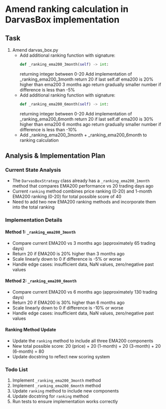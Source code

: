 # Amend ranking calculation in DarvasBox implementation

## Task
1. Amend darvas_box.py 
   - Add additional ranking function with signature:
       ```python
       def _ranking_ema200_3month(self) -> int:
       ```
     returning integer between 0-20
     Add implementation of _ranking_ema200_3month 
     return 20 if last self.df ema200 is 20% higher than ema200 3 months ago
     return gradually smaller number if difference is less than -5%
   - Add additional ranking function with signature:
       ```python
       def _ranking_ema200_6month(self) -> int:
       ```
     returning integer between 0-20
     Add implementation of _ranking_ema200_6month 
     return 20 if last self.df ema200 is 30% higher than ema200 6 months ago
     return gradually smaller number if difference is less than -10%
   - Add _ranking_ema200_3month + _ranking_ema200_6month to ranking calculation

## Analysis & Implementation Plan

### Current State Analysis
- The `DarvasBoxStrategy` class already has a `_ranking_ema200_1month` method that compares EMA200 performance vs 20 trading days ago
- Current `ranking` method combines price ranking (0-20) and 1-month EMA200 ranking (0-20) for total possible score of 40
- Need to add two new EMA200 ranking methods and incorporate them into the total ranking

### Implementation Details

#### Method 1: `_ranking_ema200_3month`
- Compare current EMA200 vs 3 months ago (approximately 65 trading days)
- Return 20 if EMA200 is 20% higher than 3 months ago
- Scale linearly down to 0 if difference is -5% or worse
- Handle edge cases: insufficient data, NaN values, zero/negative past values

#### Method 2: `_ranking_ema200_6month`
- Compare current EMA200 vs 6 months ago (approximately 130 trading days)
- Return 20 if EMA200 is 30% higher than 6 months ago
- Scale linearly down to 0 if difference is -10% or worse
- Handle edge cases: insufficient data, NaN values, zero/negative past values

#### Ranking Method Update
- Update the `ranking` method to include all three EMA200 components
- New total possible score: 20 (price) + 20 (1-month) + 20 (3-month) + 20 (6-month) = 80
- Update docstring to reflect new scoring system

### Todo List
1. Implement `_ranking_ema200_3month` method
2. Implement `_ranking_ema200_6month` method
3. Update `ranking` method to include new components
4. Update docstring for `ranking` method
5. Run tests to ensure implementation works correctly
